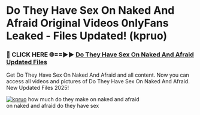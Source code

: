 # Do They Have Sex On Naked And Afraid Original Videos 0nlyFans Leaked - Files Updated! (kpruo)

<h3>🔴 CLICK HERE 🌐==►► <a href="https://tinyurl.com/up5wt9bj" rel="nofollow">Do They Have Sex On Naked And Afraid Updated Files</a></h3>

Get Do They Have Sex On Naked And Afraid and all content. Now you can access all videos and pictures of Do They Have Sex On Naked And Afraid. New Updated Files 2025!

[![kpruo](https://i.imgur.com/ABiUzMV.gif)](https://tinyurl.com/up5wt9bj)
how much do they make on naked and afraid<br>
on naked and afraid do they have sex